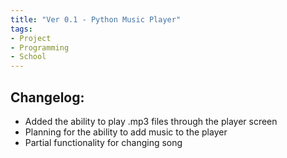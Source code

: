```yaml
---
title: "Ver 0.1 - Python Music Player"
tags:
- Project
- Programming
- School
---
```


## Changelog:
- Added the ability to play .mp3 files through the player screen
- Planning for the ability to add music to the player
- Partial functionality for changing song